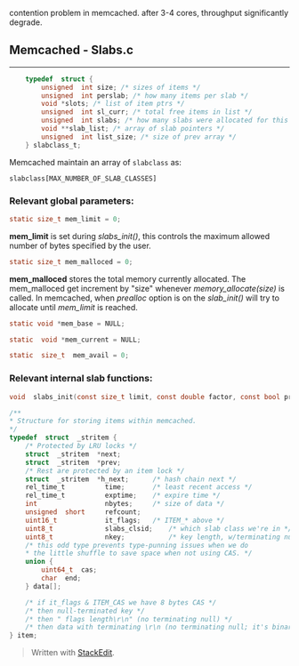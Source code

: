 

contention problem in memcached.
after 3-4 cores, throughput significantly degrade.


## Memcached - Slabs.c
-----------------------------------------------------
```c
	typedef  struct {
		unsigned  int size; /* sizes of items */
		unsigned  int perslab; /* how many items per slab */
		void *slots; /* list of item ptrs */
		unsigned  int sl_curr; /* total free items in list */
		unsigned  int slabs; /* how many slabs were allocated for this class */
		void **slab_list; /* array of slab pointers */
		unsigned  int list_size; /* size of prev array */
	} slabclass_t;
```

Memcached maintain an array of `slabclass` as:

`slabclass[MAX_NUMBER_OF_SLAB_CLASSES]`

### Relevant global parameters:
```c
static size_t mem_limit = 0;
```
**mem_limit** is set during *slabs_init()*, this controls the maximum allowed number of bytes specified by the user.
```c
static size_t mem_malloced = 0;
```
**mem_malloced** stores the total memory currently allocated. The mem_malloced get increment by "size" whenever *memory_allocate(size)* is called. In memcached, when *prealloc* option is on the *slab_init()* will try to allocate until *mem_limit* is reached. 
```c
static void *mem_base = NULL;
```

```c
static  void *mem_current = NULL;
```
```c
static  size_t  mem_avail = 0;
```

### Relevant internal slab functions:

```c
void  slabs_init(const size_t limit, const double factor, const bool prealloc, const uint32_t *slab_sizes, void *mem_base_external, bool  reuse_mem);
```

```c
/**
* Structure for storing items within memcached.
*/
typedef  struct  _stritem {
	/* Protected by LRU locks */
	struct  _stritem  *next;
	struct  _stritem  *prev;
	/* Rest are protected by an item lock */
	struct  _stritem  *h_next; 		/* hash chain next */
	rel_time_t  		time; 		/* least recent access */
	rel_time_t  		exptime; 	/* expire time */
	int  				nbytes; 	/* size of data */
	unsigned  short  	refcount;
	uint16_t  			it_flags; 	/* ITEM_* above */
	uint8_t  			slabs_clsid;	/* which slab class we're in */
	uint8_t  			nkey; 			/* key length, w/terminating null and padding */
	/* this odd type prevents type-punning issues when we do
	* the little shuffle to save space when not using CAS. */
	union {
		uint64_t  cas;
		char  end;
	} data[];

	/* if it_flags & ITEM_CAS we have 8 bytes CAS */
	/* then null-terminated key */
	/* then " flags length\r\n" (no terminating null) */
	/* then data with terminating \r\n (no terminating null; it's binary!) */
} item;
```


> Written with [StackEdit](https://stackedit.io/).
<!--stackedit_data:
eyJoaXN0b3J5IjpbMTQ2OTUzMDI3MywtMTQ0MzU4NDU4OSwyMD
I1NjkxMDczLC0xNzkzNDAxOTgyLC0yMzY2OTI4MjYsLTM0NTEz
OTQ0Nyw4Mjc1NjI4NTRdfQ==
-->
